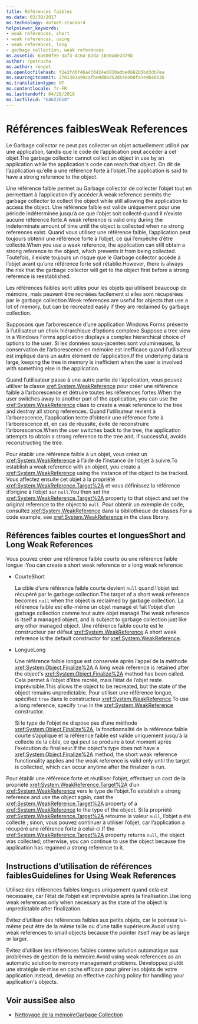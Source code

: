 ```yaml
---
title: Références faibles
ms.date: 03/30/2017
ms.technology: dotnet-standard
helpviewer_keywords:
- weak references, short
- weak references, using
- weak references, long
- garbage collection, weak references
ms.assetid: 6a600fe5-3af3-4c64-82da-10a0a8e2d79b
author: rpetrusha
ms.author: ronpet
ms.openlocfilehash: f2e2fd6f46a430424e6010adbe0662b5bd3db7ea
ms.sourcegitcommit: 2701302a99cafbe0d86d53d540eb0fa7e9b46b36
ms.translationtype: HT
ms.contentlocale: fr-FR
ms.lasthandoff: 04/28/2019
ms.locfileid: "64622658"
---
```

# <a name="weak-references"></a><span data-ttu-id="658d6-102">Références faibles</span><span class="sxs-lookup"><span data-stu-id="658d6-102">Weak References</span></span>
<span data-ttu-id="658d6-103">Le Garbage collector ne peut pas collecter un objet actuellement utilisé par une application, tandis que le code de l’application peut accéder à cet objet.</span><span class="sxs-lookup"><span data-stu-id="658d6-103">The garbage collector cannot collect an object in use by an application while the application's code can reach that object.</span></span> <span data-ttu-id="658d6-104">On dit de l’application qu’elle a une référence forte à l’objet.</span><span class="sxs-lookup"><span data-stu-id="658d6-104">The application is said to have a strong reference to the object.</span></span>  
  
 <span data-ttu-id="658d6-105">Une référence faible permet au Garbage collector de collecter l’objet tout en permettant à l’application d’y accéder.</span><span class="sxs-lookup"><span data-stu-id="658d6-105">A weak reference permits the garbage collector to collect the object while still allowing the application to access the object.</span></span> <span data-ttu-id="658d6-106">Une référence faible est valide uniquement pour une période indéterminée jusqu’à ce que l’objet soit collecté quand il n’existe aucune référence forte.</span><span class="sxs-lookup"><span data-stu-id="658d6-106">A weak reference is valid only during the indeterminate amount of time until the object is collected when no strong references exist.</span></span> <span data-ttu-id="658d6-107">Quand vous utilisez une référence faible, l’application peut toujours obtenir une référence forte à l’objet, ce qui l’empêche d’être collecté.</span><span class="sxs-lookup"><span data-stu-id="658d6-107">When you use a weak reference, the application can still obtain a strong reference to the object, which prevents it from being collected.</span></span> <span data-ttu-id="658d6-108">Toutefois, il existe toujours un risque que le Garbage collector accède à l’objet avant qu’une référence forte soit rétablie.</span><span class="sxs-lookup"><span data-stu-id="658d6-108">However, there is always the risk that the garbage collector will get to the object first before a strong reference is reestablished.</span></span>  
  
 <span data-ttu-id="658d6-109">Les références faibles sont utiles pour les objets qui utilisent beaucoup de mémoire, mais peuvent être recréées facilement si elles sont récupérées par le garbage collection.</span><span class="sxs-lookup"><span data-stu-id="658d6-109">Weak references are useful for objects that use a lot of memory, but can be recreated easily if they are reclaimed by garbage collection.</span></span>  
  
 <span data-ttu-id="658d6-110">Supposons que l’arborescence d’une application Windows Forms présente à l’utilisateur un choix hiérarchique d’options complexe.</span><span class="sxs-lookup"><span data-stu-id="658d6-110">Suppose a tree view in a Windows Forms application displays a complex hierarchical choice of options to the user.</span></span> <span data-ttu-id="658d6-111">Si les données sous-jacentes sont volumineuses, la conservation de l’arborescence en mémoire est inefficace quand l’utilisateur est impliqué dans un autre élément de l’application.</span><span class="sxs-lookup"><span data-stu-id="658d6-111">If the underlying data is large, keeping the tree in memory is inefficient when the user is involved with something else in the application.</span></span>  
  
 <span data-ttu-id="658d6-112">Quand l’utilisateur passe à une autre partie de l’application, vous pouvez utiliser la classe <xref:System.WeakReference> pour créer une référence faible à l’arborescence et détruire toutes les références fortes.</span><span class="sxs-lookup"><span data-stu-id="658d6-112">When the user switches away to another part of the application, you can use the <xref:System.WeakReference> class to create a weak reference to the tree and destroy all strong references.</span></span> <span data-ttu-id="658d6-113">Quand l’utilisateur revient à l’arborescence, l’application tente d’obtenir une référence forte à l’arborescence et, en cas de réussite, évite de reconstruire l’arborescence.</span><span class="sxs-lookup"><span data-stu-id="658d6-113">When the user switches back to the tree, the application attempts to obtain a strong reference to the tree and, if successful, avoids reconstructing the tree.</span></span>  
  
 <span data-ttu-id="658d6-114">Pour établir une référence faible à un objet, vous créez un <xref:System.WeakReference> à l’aide de l’instance de l’objet à suivre.</span><span class="sxs-lookup"><span data-stu-id="658d6-114">To establish a weak reference with an object, you create a <xref:System.WeakReference> using the instance of the object to be tracked.</span></span> <span data-ttu-id="658d6-115">Vous affectez ensuite cet objet à la propriété <xref:System.WeakReference.Target%2A> et vous définissez la référence d’origine à l’objet sur `null`.</span><span class="sxs-lookup"><span data-stu-id="658d6-115">You then set the <xref:System.WeakReference.Target%2A> property to that object and set the original reference to the object to `null`.</span></span> <span data-ttu-id="658d6-116">Pour obtenir un exemple de code, consultez <xref:System.WeakReference> dans la bibliothèque de classes.</span><span class="sxs-lookup"><span data-stu-id="658d6-116">For a code example, see <xref:System.WeakReference> in the class library.</span></span>  
  
## <a name="short-and-long-weak-references"></a><span data-ttu-id="658d6-117">Références faibles courtes et longues</span><span class="sxs-lookup"><span data-stu-id="658d6-117">Short and Long Weak References</span></span>  
 <span data-ttu-id="658d6-118">Vous pouvez créer une référence faible courte ou une référence faible longue :</span><span class="sxs-lookup"><span data-stu-id="658d6-118">You can create a short weak reference or a long weak reference:</span></span>  
  
- <span data-ttu-id="658d6-119">Courte</span><span class="sxs-lookup"><span data-stu-id="658d6-119">Short</span></span>  
  
     <span data-ttu-id="658d6-120">La cible d’une référence faible courte devient `null` quand l’objet est récupéré par le garbage collection.</span><span class="sxs-lookup"><span data-stu-id="658d6-120">The target of a short weak reference becomes `null` when the object is reclaimed by garbage collection.</span></span> <span data-ttu-id="658d6-121">La référence faible est elle-même un objet managé et fait l’objet d’un garbage collection comme tout autre objet managé.</span><span class="sxs-lookup"><span data-stu-id="658d6-121">The weak reference is itself a managed object, and is subject to garbage collection just like any other managed object.</span></span>  <span data-ttu-id="658d6-122">Une référence faible courte est le constructeur par défaut <xref:System.WeakReference>.</span><span class="sxs-lookup"><span data-stu-id="658d6-122">A short weak reference is the default constructor for <xref:System.WeakReference>.</span></span>  
  
- <span data-ttu-id="658d6-123">Longue</span><span class="sxs-lookup"><span data-stu-id="658d6-123">Long</span></span>  
  
     <span data-ttu-id="658d6-124">Une référence faible longue est conservée après l’appel de la méthode <xref:System.Object.Finalize%2A>.</span><span class="sxs-lookup"><span data-stu-id="658d6-124">A long weak reference is retained after the object's <xref:System.Object.Finalize%2A> method has been called.</span></span> <span data-ttu-id="658d6-125">Cela permet à l’objet d’être recréé, mais l’état de l’objet reste imprévisible.</span><span class="sxs-lookup"><span data-stu-id="658d6-125">This allows the object to be recreated, but the state of the object remains unpredictable.</span></span> <span data-ttu-id="658d6-126">Pour utiliser une référence longue, spécifiez `true` dans le constructeur <xref:System.WeakReference>.</span><span class="sxs-lookup"><span data-stu-id="658d6-126">To use a long reference, specify `true` in the <xref:System.WeakReference> constructor.</span></span>  
  
     <span data-ttu-id="658d6-127">Si le type de l’objet ne dispose pas d’une méthode <xref:System.Object.Finalize%2A>, la fonctionnalité de la référence faible courte s’applique et la référence faible est valide uniquement jusqu’à la collecte de la cible, ce qui peut se produire à tout moment après l’exécution du finaliseur.</span><span class="sxs-lookup"><span data-stu-id="658d6-127">If the object's type does not have a <xref:System.Object.Finalize%2A> method, the short weak reference functionality applies and the weak reference is valid only until the target is collected, which can occur anytime after the finalizer is run.</span></span>  
  
 <span data-ttu-id="658d6-128">Pour établir une référence forte et réutiliser l’objet, effectuez un cast de la propriété <xref:System.WeakReference.Target%2A> d’un <xref:System.WeakReference> vers le type de l’objet.</span><span class="sxs-lookup"><span data-stu-id="658d6-128">To establish a strong reference and use the object again, cast the <xref:System.WeakReference.Target%2A> property of a <xref:System.WeakReference> to the type of the object.</span></span> <span data-ttu-id="658d6-129">Si la propriété <xref:System.WeakReference.Target%2A> retourne la valeur `null`, l’objet a été collecté ; sinon, vous pouvez continuer à utiliser l’objet, car l’application a récupéré une référence forte à celui-ci.</span><span class="sxs-lookup"><span data-stu-id="658d6-129">If the <xref:System.WeakReference.Target%2A> property returns `null`, the object was collected; otherwise, you can continue to use the object because the application has regained a strong reference to it.</span></span>  
  
## <a name="guidelines-for-using-weak-references"></a><span data-ttu-id="658d6-130">Instructions d’utilisation de références faibles</span><span class="sxs-lookup"><span data-stu-id="658d6-130">Guidelines for Using Weak References</span></span>  
 <span data-ttu-id="658d6-131">Utilisez des références faibles longues uniquement quand cela est nécessaire, car l’état de l’objet est imprévisible après la finalisation.</span><span class="sxs-lookup"><span data-stu-id="658d6-131">Use long weak references only when necessary as the state of the object is unpredictable after finalization.</span></span>  
  
 <span data-ttu-id="658d6-132">Évitez d’utiliser des références faibles aux petits objets, car le pointeur lui-même peut être de la même taille ou d’une taille supérieure.</span><span class="sxs-lookup"><span data-stu-id="658d6-132">Avoid using weak references to small objects because the pointer itself may be as large or larger.</span></span>  
  
 <span data-ttu-id="658d6-133">Évitez d’utiliser les références faibles comme solution automatique aux problèmes de gestion de la mémoire.</span><span class="sxs-lookup"><span data-stu-id="658d6-133">Avoid using weak references as an automatic solution to memory management problems.</span></span> <span data-ttu-id="658d6-134">Développez plutôt une stratégie de mise en cache efficace pour gérer les objets de votre application.</span><span class="sxs-lookup"><span data-stu-id="658d6-134">Instead, develop an effective caching policy for handling your application's objects.</span></span>  
  
## <a name="see-also"></a><span data-ttu-id="658d6-135">Voir aussi</span><span class="sxs-lookup"><span data-stu-id="658d6-135">See also</span></span>

- [<span data-ttu-id="658d6-136">Nettoyage de la mémoire</span><span class="sxs-lookup"><span data-stu-id="658d6-136">Garbage Collection</span></span>](../../../docs/standard/garbage-collection/index.md)
